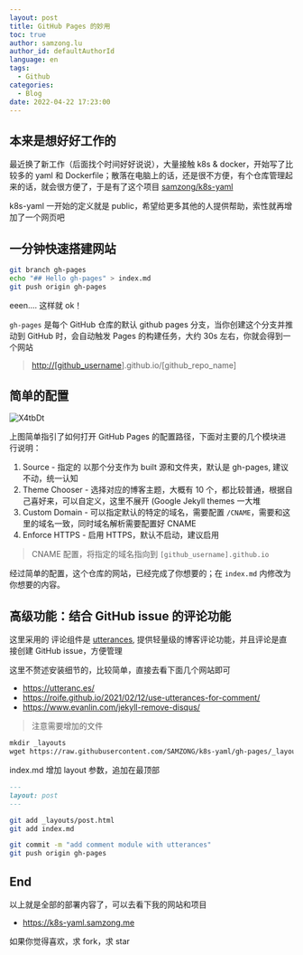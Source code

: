 ```yaml
---
layout: post
title: GitHub Pages 的妙用
toc: true
author: samzong.lu
author_id: defaultAuthorId
language: en
tags:
  - Github
categories:
  - Blog
date: 2022-04-22 17:23:00
---
```


## 本来是想好好工作的

最近换了新工作（后面找个时间好好说说），大量接触 k8s & docker，开始写了比较多的 yaml 和 Dockerfile；散落在电脑上的话，还是很不方便，有个仓库管理起来的话，就会很方便了，于是有了这个项目 [samzong/k8s-yaml](https://github.com/SAMZONG/k8s-yaml)

k8s-yaml 一开始的定义就是 public，希望给更多其他的人提供帮助，索性就再增加了一个网页吧

## 一分钟快速搭建网站

```sh
git branch gh-pages
echo "## Hello gh-pages" > index.md
git push origin gh-pages
```

eeen.... 这样就 ok！

`gh-pages` 是每个 GitHub 仓库的默认 github pages 分支，当你创建这个分支并推动到 GitHub 时，会自动触发 Pages 的构建任务，大约 30s 左右，你就会得到一个网站

> <http://[github_username>].github.io/[github_repo_name]

## 简单的配置

![X4tbDt](http://ipic-typora-samzong.oss-cn-qingdao.aliyuncs.com//uPic/X4tbDt.png?x-oss-process=image/resize,w_960,m_lfit)

上图简单指引了如何打开 GitHub Pages 的配置路径，下面对主要的几个模块进行说明：

1. Source  - 指定的 以那个分支作为 built 源和文件夹，默认是 gh-pages, 建议不动，统一认知
2. Theme Chooser - 选择对应的博客主题，大概有 10 个，都比较普通，根据自己喜好来，可以自定义，这里不展开 (Google Jekyll themes 一大堆
3. Custom Domain - 可以指定默认的特定的域名，需要配置 `/CNAME`，需要和这里的域名一致，同时域名解析需要配置好 CNAME
4. Enforce HTTPS - 启用 HTTPS，默认不启动，建议启用

> CNAME 配置，将指定的域名指向到 `[github_username].github.io`

经过简单的配置，这个仓库的网站，已经完成了你想要的；在 `index.md` 内修改为你想要的内容。

## 高级功能：结合 GitHub issue 的评论功能

这里采用的 评论组件是 [utterances](https://utteranc.es/), 提供轻量级的博客评论功能，并且评论是直接创建 GitHub issue，方便管理

这里不赘述安装细节的，比较简单，直接去看下面几个网站即可

- <https://utteranc.es/>
- <https://roife.github.io/2021/02/12/use-utterances-for-comment/>
- <https://www.evanlin.com/jekyll-remove-disqus/>

> 注意需要增加的文件

```md
mkdir _layouts
wget https://raw.githubusercontent.com/SAMZONG/k8s-yaml/gh-pages/_layouts/post.html -o _layouts/post.html
```

index.md 增加 layout 参数，追加在最顶部

```md
---
layout: post
---
```

```sh
git add _layouts/post.html
git add index.md

git commit -m "add comment module with utterances"
git push origin gh-pages
```

## End

以上就是全部的部署内容了，可以去看下我的网站和项目

- <https://k8s-yaml.samzong.me>

如果你觉得喜欢，求 fork，求 star
